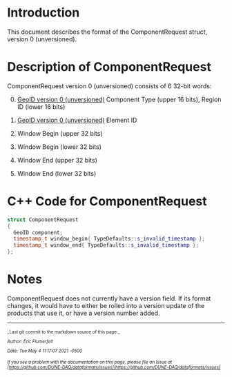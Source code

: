 # Introduction

This document describes the format of the ComponentRequest struct, version 0 (unversioned).

# Description of ComponentRequest

ComponentRequest version 0 (unversioned) consists of 6 32-bit words:



0. [GeoID version 0 (unversioned)](GeoIDV0.md) Component Type (upper 16 bits), Region ID (lower 16 bits)


1. [GeoID version 0 (unversioned)](GeoIDV0.md) Element ID


2. Window Begin (upper 32 bits)


3. Window Begin (lower 32 bits)


4. Window End (upper 32 bits)


5. Window End (lower 32 bits)

# C++ Code for ComponentRequest

```CPP
struct ComponentRequest
{
  GeoID component;
  timestamp_t window_begin{ TypeDefaults::s_invalid_timestamp };
  timestamp_t window_end{ TypeDefaults::s_invalid_timestamp };
};
```

# Notes

ComponentRequest does not currently have a version field. If its format changes, it would have to either be rolled into a version update of the products that use it, or have a version number added.

-----

<font size="1">
_Last git commit to the markdown source of this page:_


_Author: Eric Flumerfelt_

_Date: Tue May 4 11:17:07 2021 -0500_

_If you see a problem with the documentation on this page, please file an Issue at [https://github.com/DUNE-DAQ/dataformats/issues](https://github.com/DUNE-DAQ/dataformats/issues)_
</font>

